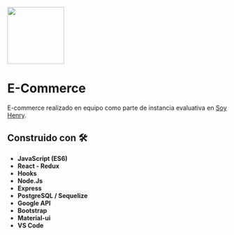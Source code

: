 <div>
<p align='left'>
    <img style = "width: 130px" src='https://i.postimg.cc/qvqCzt3R/logosixbeer.png' </img>
</p>
</div>


# E-Commerce
E-commerce realizado en equipo como parte de instancia evaluativa en [Soy Henry](https://www.soyhenry.com/).

## Construido con 🛠️
* **JavaScript (ES6)**
* **React - Redux**
* **Hooks**
* **Node.Js**
* **Express**
* **PostgreSQL / Sequelize**
* **Google API**
* **Bootstrap**
* **Material-ui**
* **VS Code**
